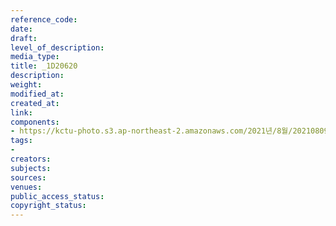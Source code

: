 ```yaml
---
reference_code: 
date: 
draft: 
level_of_description: 
media_type: 
title: _1D20620
description: 
weight: 
modified_at: 
created_at: 
link: 
components:
- https://kctu-photo.s3.ap-northeast-2.amazonaws.com/2021년/8월/20210809_가석방심사위는+이재용+부회장+가석방을+불허하라+기자회견/_1D20620.jpg
tags:
- 
creators: 
subjects: 
sources: 
venues: 
public_access_status: 
copyright_status: 
---
```

